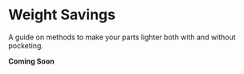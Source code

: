 # Weight Savings

A guide on methods to make your parts lighter both with and without pocketing.

**Coming Soon**


<!-- ## Pocketing and internal features

Pocketing is used to reduce weight from high-thickness, high density materials such as 3/16 or 1/4 aluminum. While thinner aluminum and plastics can also be pocketed, this is less common, and higher risk.

!!! Tip
    Pocketing always happens last. **Get design approval before pocketing**! Use [offset driven design](https://www.youtube.com/watch?v=TT_QmZoUwG8) so your plates look decent **before** pocketing.

When pocketing, use the [part lighten featurescript](https://cad.onshape.com/documents/028ca8fb10baf53e1f6fce96/v/821c8b51ed0953526b51926e/e/a8b9e45297aac9f5688c871d).

- Tool radius must be ≥0.125 the radius of the cutting tool you use on your CNC, typically 0.125
- Strut thickness is usually 0.2 for 1/4 inch aluminum, and cut thru-all - but this depends on load and other factors -->

<br>